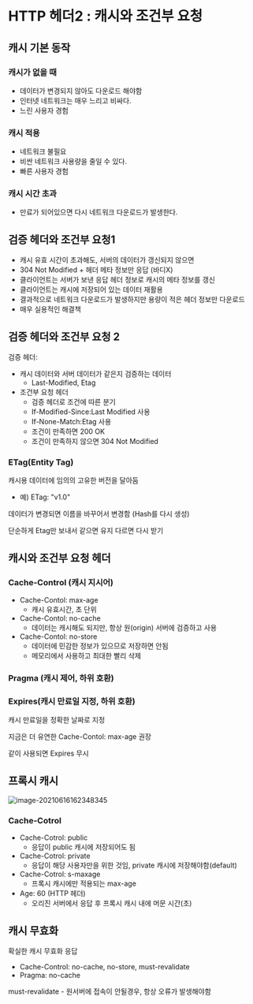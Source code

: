 # HTTP 헤더2 : 캐시와 조건부 요청

## 캐시 기본 동작

### 캐시가 없을 때

- 데이터가 변경되지 않아도 다운로드 해야함
- 인터넷 네트워크는 매우 느리고 비싸다.
- 느린 사용자 경험



### 캐시 적용

- 네트워크 불필요
- 비싼 네트워크 사용량을 줄일 수 있다.
- 빠른 사용자 경험



### 캐시 시간 초과

- 만료가 되어있으면 다시 네트워크 다운로드가 발생한다.



## 검증 헤더와 조건부 요청1

- 캐시 유효 시간이 초과해도, 서버의 데이터가 갱신되지 않으면
- 304 Not Modified + 헤더 메타 정보만 응답 (바디X)
- 클라이언트는 서버가 보낸 응답 헤더 정보로 캐시의 메타 정보를 갱신
- 클라이언트는 캐시에 저장되어 있는 데이터 재활용
- 결과적으로 네트워크 다운로드가 발생하지만 용량이 적은 헤더 정보만 다운로드
- 매우 실용적인 해결책



## 검증 헤더와 조건부 요청 2

검증 헤더:

- 캐시 데이터와 서버 데이터가 같은지 검증하는 데이터
  - Last-Modified, Etag
- 조건부 요청 헤더
  - 검증 헤더로 조건에 따른 분기
  - If-Modified-Since:Last Modified 사용
  - If-None-Match:Etag 사용
  - 조건이 만족하면 200 OK
  - 조건이 만족하지 않으면 304 Not Modified



### ETag(Entity Tag)

캐시용 데이터에 임의의 고유한 버전을 달아둠

- 예) ETag: "v1.0"

데이터가 변경되면 이름을 바꾸어서 변경함 (Hash를 다시 생성)

단순하게 Etag만 보내서 같으면 유지 다르면 다시 받기



## 캐시와 조건부 요청 헤더

### Cache-Control (캐시 지시어)

- Cache-Contol: max-age
  - 캐시 유효시간, 초 단위
- Cache-Contol: no-cache
  - 데이터는 캐시해도 되지만, 항상 원(origin) 서버에 검증하고 사용
- Cache-Contol: no-store
  - 데이터에 민감한 정보가 있으므로 저장하면 안됨
  - 메모리에서 사용하고 최대한 빨리 삭제



### Pragma (캐시 제어, 하위 호환)



### Expires(캐시 만료일 지정, 하위 호환)

캐시 만료일을 정확한 날짜로 지정

지금은 더 유연한 Cache-Contol: max-age 권장

같이 사용되면 Expires 무시



## 프록시 캐시

![image-20210616162348345](C:\Users\mohai\AppData\Roaming\Typora\typora-user-images\image-20210616162348345.png)



### Cache-Cotrol

- Cache-Cotrol: public
  - 응답이 public 캐시에 저장되어도 됨
- Cache-Cotrol: private
  - 응답이 해당 사용자만을 위한 것임, private 캐시에 저장해야함(default)
- Cache-Cotrol: s-maxage
  - 프록시 캐시에만 적용되는 max-age
- Age: 60 (HTTP 헤더)
  - 오리진 서버에서 응답 후 프록시 캐시 내에 머문 시간(초)



## 캐시 무효화

확실한 캐시 무효화 응답

- Cache-Control: no-cache, no-store, must-revalidate
- Pragma: no-cache

must-revalidate - 원서버에 접속이 안될경우, 항상 오류가 발생해야함